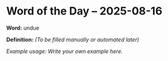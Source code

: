 # Word of the Day – 2025-08-16

**Word:** undue

**Definition:** _(To be filled manually or automated later)_

*Example usage:* _Write your own example here._
